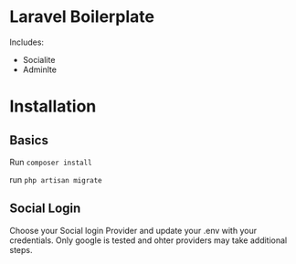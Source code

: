 # Laravel Boilerplate

Includes: 
* Socialite
* Adminlte


# Installation

## Basics
Run `composer install`

run `php artisan migrate`

## Social Login
Choose your Social login Provider and update your .env with your credentials. 
Only google is tested and ohter providers may take additional steps. 
